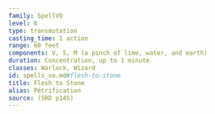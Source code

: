 ```yaml
---
family: SpellVO
level: 6
type: transmutation
casting_time: 1 action
range: 60 feet
components: V, S, M (a pinch of lime, water, and earth)
duration: Concentration, up to 1 minute
classes: Warlock, Wizard
id: spells_vo.md#flesh-to-stone
title: Flesh to Stone
alias: Pétrification
source: (SRD p145)
---
```


